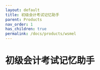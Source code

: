 ```yaml
---
layout: default
title: 初级会计考试记忆助手
parent: Products
nav_order: 1
has_children: true
permalink: /docs/products/wsmel
---
```


# 初级会计考试记忆助手